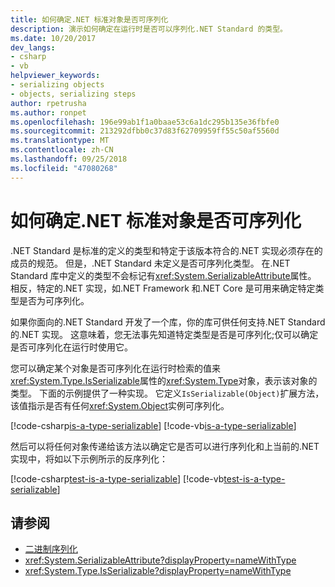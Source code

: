```yaml
---
title: 如何确定.NET 标准对象是否可序列化
description: 演示如何确定在运行时是否可以序列化.NET Standard 的类型。
ms.date: 10/20/2017
dev_langs:
- csharp
- vb
helpviewer_keywords:
- serializing objects
- objects, serializing steps
author: rpetrusha
ms.author: ronpet
ms.openlocfilehash: 196e99ab1f1a0baae53c6a1dc295b135e36fbfe0
ms.sourcegitcommit: 213292dfbb0c37d83f62709959ff55c50af5560d
ms.translationtype: MT
ms.contentlocale: zh-CN
ms.lasthandoff: 09/25/2018
ms.locfileid: "47080268"
---
```

# <a name="how-to-determine-if-a-net-standard-object-is-serializable"></a>如何确定.NET 标准对象是否可序列化

.NET Standard 是标准的定义的类型和特定于该版本符合的.NET 实现必须存在的成员的规范。 但是，.NET Standard 未定义是否可序列化类型。 在.NET Standard 库中定义的类型不会标记有<xref:System.SerializableAttribute>属性。 相反，特定的.NET 实现，如.NET Framework 和.NET Core 是可用来确定特定类型是否为可序列化。  

如果你面向的.NET Standard 开发了一个库，你的库可供任何支持.NET Standard 的.NET 实现。 这意味着，您无法事先知道特定类型是否是可序列化;仅可以确定是否可序列化在运行时使用它。

您可以确定某个对象是否可序列化在运行时检索的值来<xref:System.Type.IsSerializable>属性的<xref:System.Type>对象，表示该对象的类型。 下面的示例提供了一种实现。 它定义`IsSerializable(Object)`扩展方法，该值指示是否有任何<xref:System.Object>实例可序列化。

[!code-csharp[is-a-type-serializable](~/samples/snippets/standard/serialization/is-serializable/csharp/program.cs#2)]
[!code-vb[is-a-type-serializable](~/samples/snippets/standard/serialization/is-serializable/vb/library.vb#2)]

然后可以将任何对象传递给该方法以确定它是否可以进行序列化和上当前的.NET 实现中，将如以下示例所示的反序列化：

[!code-csharp[test-is-a-type-serializable](~/samples/snippets/standard/serialization/is-serializable/csharp/program.cs#1)]
[!code-vb[test-is-a-type-serializable](~/samples/snippets/standard/serialization/is-serializable/vb/program.vb#1)]

## <a name="see-also"></a>请参阅

- [二进制序列化](binary-serialization.md)
- <xref:System.SerializableAttribute?displayProperty=nameWithType>
- <xref:System.Type.IsSerializable?displayProperty=nameWithType>

